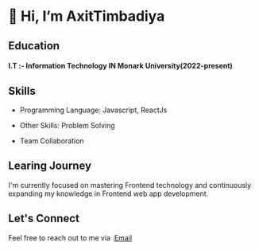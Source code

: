 **<h1>👋 Hi, I’m AxitTimbadiya</h1>**


**<h2>Education</h2>**
<h4>I.T :- Information Technology IN Monark University(2022-present)</h4>

**<h2>Skills</h2>**
- Programming Language: Javascript, ReactJs

- Other Skills: Problem Solving
 
- Team Collaboration

**<h2>Learing Journey</h2>**

I'm currently focused on mastering Frontend technology and continuously expanding my knowledge in Frontend web app development.

**<h2>Let's Connect</h2>**

Feel free to reach out to me via .[Email](axittilbadiya08@gmail.com)
